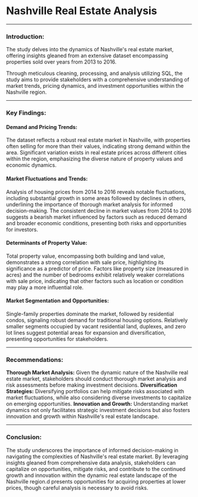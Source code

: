 # Nashville Real Estate Analysis

---
### Introduction:

The study delves into the dynamics of Nashville's real estate market, offering insights gleaned from an extensive dataset encompassing properties sold over years from 2013 to 2016. 

Through meticulous cleaning, processing, and analysis utilizing SQL, the study aims to provide stakeholders with a comprehensive understanding of market trends, pricing dynamics, and investment opportunities within the Nashville region.

---
### Key Findings:

#### Demand and Pricing Trends:

The dataset reflects a robust real estate market in Nashville, with properties often selling for more than their values, indicating strong demand within the area.
Significant variation exists in real estate prices across different cities within the region, emphasizing the diverse nature of property values and economic dynamics.

#### Market Fluctuations and Trends:

Analysis of housing prices from 2014 to 2016 reveals notable fluctuations, including substantial growth in some areas followed by declines in others, underlining the importance of thorough market analysis for informed decision-making.
The consistent decline in market values from 2014 to 2016 suggests a bearish market influenced by factors such as reduced demand and broader economic conditions, presenting both risks and opportunities for investors.

#### Determinants of Property Value:

Total property value, encompassing both building and land value, demonstrates a strong correlation with sale price, highlighting its significance as a predictor of price.
Factors like property size (measured in acres) and the number of bedrooms exhibit relatively weaker correlations with sale price, indicating that other factors such as location or condition may play a more influential role.

#### Market Segmentation and Opportunities:

Single-family properties dominate the market, followed by residential condos, signaling robust demand for traditional housing options.
Relatively smaller segments occupied by vacant residential land, duplexes, and zero lot lines suggest potential areas for expansion and diversification, presenting opportunities for stakeholders.

---
### Recommendations:

**Thorough Market Analysis:** Given the dynamic nature of the Nashville real estate market, stakeholders should conduct thorough market analysis and risk assessments before making investment decisions.
**Diversification Strategies:** Diversifying portfolios can help mitigate risks associated with market fluctuations, while also considering diverse investments to capitalize on emerging opportunities.
**Innovation and Growth:** Understanding market dynamics not only facilitates strategic investment decisions but also fosters innovation and growth within Nashville's real estate landscape.

---
### Conclusion:
The study underscores the importance of informed decision-making in navigating the complexities of Nashville's real estate market. By leveraging insights gleaned from comprehensive data analysis, stakeholders can capitalize on opportunities, mitigate risks, and contribute to the continued growth and innovation within the dynamic real estate landscape of the Nashville region.d presents opportunities for acquiring properties at lower prices, though careful analysis is necessary to avoid risks.

